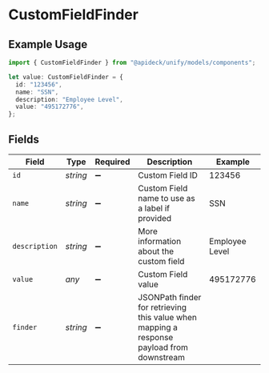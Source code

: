 # CustomFieldFinder

## Example Usage

```typescript
import { CustomFieldFinder } from "@apideck/unify/models/components";

let value: CustomFieldFinder = {
  id: "123456",
  name: "SSN",
  description: "Employee Level",
  value: "495172776",
};
```

## Fields

| Field                                                                                     | Type                                                                                      | Required                                                                                  | Description                                                                               | Example                                                                                   |
| ----------------------------------------------------------------------------------------- | ----------------------------------------------------------------------------------------- | ----------------------------------------------------------------------------------------- | ----------------------------------------------------------------------------------------- | ----------------------------------------------------------------------------------------- |
| `id`                                                                                      | *string*                                                                                  | :heavy_minus_sign:                                                                        | Custom Field ID                                                                           | 123456                                                                                    |
| `name`                                                                                    | *string*                                                                                  | :heavy_minus_sign:                                                                        | Custom Field name to use as a label if provided                                           | SSN                                                                                       |
| `description`                                                                             | *string*                                                                                  | :heavy_minus_sign:                                                                        | More information about the custom field                                                   | Employee Level                                                                            |
| `value`                                                                                   | *any*                                                                                     | :heavy_minus_sign:                                                                        | Custom Field value                                                                        | 495172776                                                                                 |
| `finder`                                                                                  | *string*                                                                                  | :heavy_minus_sign:                                                                        | JSONPath finder for retrieving this value when mapping a response payload from downstream |                                                                                           |